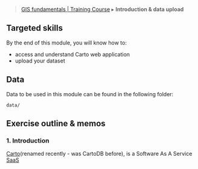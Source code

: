 
> [GIS fundamentals | Training Course](agenda.md) ▸ **Introduction & data upload**

## Targeted skills
By the end of this module, you will know how to:
* access and understand Carto web application
* upload your dataset

## Data
Data to be used in this module can be found in the following folder:

```
data/
```
## Exercise outline & memos


### 1. Introduction

[Carto](https://carto.com/)(renamed recently - was CartoDB before), is a Software As A Service [SaaS](https://en.wikipedia.org/wiki/Software_as_a_service)



